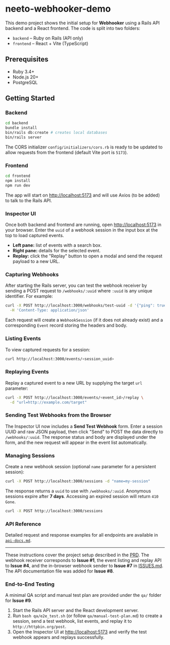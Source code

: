 # neeto-webhooker-demo

This demo project shows the initial setup for **Webhooker** using a Rails API backend and a React frontend. The code is split into two folders:

- `backend` – Ruby on Rails (API only)
- `frontend` – React + Vite (TypeScript)

## Prerequisites

- Ruby 3.4+
- Node.js 20+
- PostgreSQL

## Getting Started

### Backend

```bash
cd backend
bundle install
bin/rails db:create # creates local databases
bin/rails server
```

The CORS initializer `config/initializers/cors.rb` is ready to be updated to allow requests from the frontend (default Vite port is `5173`).

### Frontend

```bash
cd frontend
npm install
npm run dev
```

The app will start on <http://localhost:5173> and will use Axios (to be added) to talk to the Rails API.

### Inspector UI

Once both backend and frontend are running, open <http://localhost:5173> in your browser. Enter the `uuid` of a webhook session in the input box at the top to load captured events.

* **Left pane:** list of events with a search box.
* **Right pane:** details for the selected event.
* **Replay:** click the "Replay" button to open a modal and send the request payload to a new URL.

### Capturing Webhooks

After starting the Rails server, you can test the webhook receiver by sending a
POST request to `/webhooks/:uuid` where `:uuid` is any unique identifier. For
example:

```bash
curl -X POST http://localhost:3000/webhooks/test-uuid -d '{"ping": true}' \
  -H 'Content-Type: application/json'
```

Each request will create a `WebhookSession` (if it does not already exist) and a
corresponding `Event` record storing the headers and body.

### Listing Events

To view captured requests for a session:

```bash
curl http://localhost:3000/events/<session_uuid>
```

### Replaying Events

Replay a captured event to a new URL by supplying the target `url` parameter:

```bash
curl -X POST http://localhost:3000/events/<event_id>/replay \
  -d "url=http://example.com/target"
```

### Sending Test Webhooks from the Browser

The Inspector UI now includes a **Send Test Webhook** form. Enter a session UUID
and raw JSON payload, then click "Send" to POST the data directly to
`/webhooks/:uuid`. The response status and body are displayed under the form, and
the new request will appear in the event list automatically.

### Managing Sessions

Create a new webhook session (optional `name` parameter for a persistent session):

```bash
curl -X POST http://localhost:3000/sessions -d "name=my-session"
```

The response returns a `uuid` to use with `/webhooks/:uuid`. Anonymous sessions
expire after **7 days**. Accessing an expired session will return `410 Gone`.

```bash
curl -X POST http://localhost:3000/sessions
```

### API Reference

Detailed request and response examples for all endpoints are available in
[`api-docs.md`](api-docs.md).

---

These instructions cover the project setup described in the [PRD](prd_webhook.md).
The webhook receiver corresponds to **Issue #1**, the event listing and replay API to **Issue #4**, and the in-browser webhook sender to **Issue #7** in [ISSUES.md](ISSUES.md). The API documentation file was added for **Issue #8**.

### End-to-End Testing

A minimal QA script and manual test plan are provided under the `qa/` folder for **Issue #9**.

1. Start the Rails API server and the React development server.
2. Run `bash qa/e2e_test.sh` (or follow `qa/manual-test-plan.md`) to create a session, send a test webhook, list events, and replay it to `http://httpbin.org/post`.
3. Open the Inspector UI at <http://localhost:5173> and verify the test webhook appears and replays successfully.
